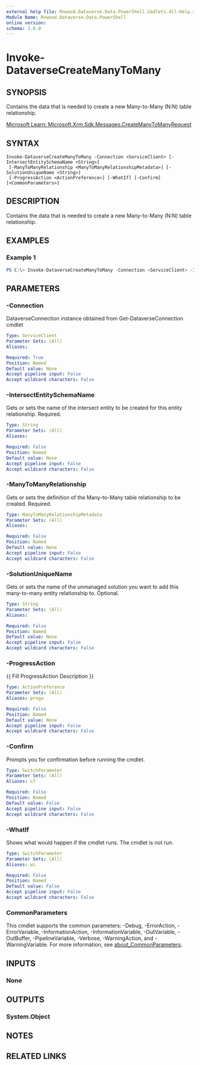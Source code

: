 ```yaml
---
external help file: Rnwood.Dataverse.Data.PowerShell.Cmdlets.dll-Help.xml
Module Name: Rnwood.Dataverse.Data.PowerShell
online version:
schema: 2.0.0
---
```


# Invoke-DataverseCreateManyToMany

## SYNOPSIS
Contains the data that is needed to create a new Many-to-Many (N:N) table relationship.

[Microsoft Learn: Microsoft.Xrm.Sdk.Messages.CreateManyToManyRequest](https://learn.microsoft.com/dotnet/api/Microsoft.Xrm.Sdk.Messages.CreateManyToManyRequest)

## SYNTAX

```
Invoke-DataverseCreateManyToMany -Connection <ServiceClient> [-IntersectEntitySchemaName <String>]
 [-ManyToManyRelationship <ManyToManyRelationshipMetadata>] [-SolutionUniqueName <String>]
 [-ProgressAction <ActionPreference>] [-WhatIf] [-Confirm] [<CommonParameters>]
```

## DESCRIPTION
Contains the data that is needed to create a new Many-to-Many (N:N) table relationship.

## EXAMPLES

### Example 1
```powershell
PS C:\> Invoke-DataverseCreateManyToMany -Connection <ServiceClient> -IntersectEntitySchemaName <String> -ManyToManyRelationship <ManyToManyRelationshipMetadata> -SolutionUniqueName <String>
```

## PARAMETERS

### -Connection
DataverseConnection instance obtained from Get-DataverseConnection cmdlet

```yaml
Type: ServiceClient
Parameter Sets: (All)
Aliases:

Required: True
Position: Named
Default value: None
Accept pipeline input: False
Accept wildcard characters: False
```

### -IntersectEntitySchemaName
Gets or sets the name of the intersect entity to be created for this entity relationship. Required.

```yaml
Type: String
Parameter Sets: (All)
Aliases:

Required: False
Position: Named
Default value: None
Accept pipeline input: False
Accept wildcard characters: False
```

### -ManyToManyRelationship
Gets or sets the definition of the Many-to-Many table relationship to be created. Required.

```yaml
Type: ManyToManyRelationshipMetadata
Parameter Sets: (All)
Aliases:

Required: False
Position: Named
Default value: None
Accept pipeline input: False
Accept wildcard characters: False
```

### -SolutionUniqueName
Gets or sets the name of the unmanaged solution you want to add this many-to-many entity relationship to. Optional.

```yaml
Type: String
Parameter Sets: (All)
Aliases:

Required: False
Position: Named
Default value: None
Accept pipeline input: False
Accept wildcard characters: False
```

### -ProgressAction
{{ Fill ProgressAction Description }}

```yaml
Type: ActionPreference
Parameter Sets: (All)
Aliases: proga

Required: False
Position: Named
Default value: None
Accept pipeline input: False
Accept wildcard characters: False
```

### -Confirm
Prompts you for confirmation before running the cmdlet.

```yaml
Type: SwitchParameter
Parameter Sets: (All)
Aliases: cf

Required: False
Position: Named
Default value: False
Accept pipeline input: False
Accept wildcard characters: False
```

### -WhatIf
Shows what would happen if the cmdlet runs. The cmdlet is not run.

```yaml
Type: SwitchParameter
Parameter Sets: (All)
Aliases: wi

Required: False
Position: Named
Default value: False
Accept pipeline input: False
Accept wildcard characters: False
```

### CommonParameters
This cmdlet supports the common parameters: -Debug, -ErrorAction, -ErrorVariable, -InformationAction, -InformationVariable, -OutVariable, -OutBuffer, -PipelineVariable, -Verbose, -WarningAction, and -WarningVariable. For more information, see [about_CommonParameters](http://go.microsoft.com/fwlink/?LinkID=113216).

## INPUTS

### None
## OUTPUTS

### System.Object
## NOTES

## RELATED LINKS
